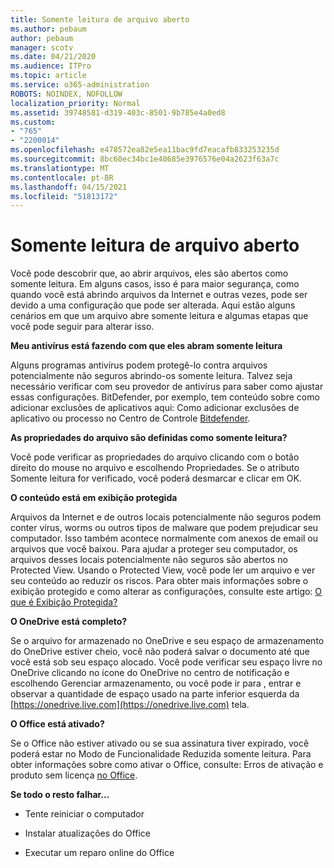 ```yaml
---
title: Somente leitura de arquivo aberto
ms.author: pebaum
author: pebaum
manager: scotv
ms.date: 04/21/2020
ms.audience: ITPro
ms.topic: article
ms.service: o365-administration
ROBOTS: NOINDEX, NOFOLLOW
localization_priority: Normal
ms.assetid: 39748581-d319-403c-8501-9b785e4a0ed8
ms.custom:
- "765"
- "2200014"
ms.openlocfilehash: e478572ea82e5ea11bac9fd7eacafb833253235d
ms.sourcegitcommit: 8bc60ec34bc1e40685e3976576e04a2623f63a7c
ms.translationtype: MT
ms.contentlocale: pt-BR
ms.lasthandoff: 04/15/2021
ms.locfileid: "51813172"
---
```

# <a name="file-open-read-only"></a>Somente leitura de arquivo aberto

Você pode descobrir que, ao abrir arquivos, eles são abertos como somente leitura. Em alguns casos, isso é para maior segurança, como quando você está abrindo arquivos da Internet e outras vezes, pode ser devido a uma configuração que pode ser alterada. Aqui estão alguns cenários em que um arquivo abre somente leitura e algumas etapas que você pode seguir para alterar isso.
  
 **Meu antivírus está fazendo com que eles abram somente leitura**
  
Alguns programas antivírus podem protegê-lo contra arquivos potencialmente não seguros abrindo-os somente leitura. Talvez seja necessário verificar com seu provedor de antivírus para saber como ajustar essas configurações. BitDefender, por exemplo, tem conteúdo sobre como adicionar exclusões de aplicativos aqui: Como adicionar exclusões de aplicativo ou processo no Centro de Controle [Bitdefender](https://aka.ms/AA6098i).
  
 **As propriedades do arquivo são definidas como somente leitura?**
  
Você pode verificar as propriedades do arquivo clicando com o botão direito do mouse no arquivo e escolhendo Propriedades. Se o atributo Somente leitura for verificado, você poderá desmarcar e clicar em OK.
  
 **O conteúdo está em exibição protegida**
  
Arquivos da Internet e de outros locais potencialmente não seguros podem conter vírus, worms ou outros tipos de malware que podem prejudicar seu computador. Isso também acontece normalmente com anexos de email ou arquivos que você baixou. Para ajudar a proteger seu computador, os arquivos desses locais potencialmente não seguros são abertos no Protected View. Usando o Protected View, você pode ler um arquivo e ver seu conteúdo ao reduzir os riscos. Para obter mais informações sobre o exibição protegido e como alterar as configurações, consulte este artigo: [O que é Exibição Protegida?](https://support.office.com/article/d6f09ac7-e6b9-4495-8e43-2bbcdbcb6653)
  
 **O OneDrive está completo?**
  
Se o arquivo for armazenado no OneDrive e seu espaço de armazenamento do OneDrive estiver cheio, você não poderá salvar o documento até que você está sob seu espaço alocado. Você pode verificar seu espaço livre no OneDrive clicando no ícone do OneDrive no centro de notificação e escolhendo Gerenciar armazenamento, ou você pode ir para , entrar e observar a quantidade de espaço usado na parte inferior esquerda da [https://onedrive.live.com](https://onedrive.live.com) tela.
  
 **O Office está ativado?**
  
Se o Office não estiver ativado ou se sua assinatura tiver expirado, você poderá estar no Modo de Funcionalidade Reduzida somente leitura. Para obter informações sobre como ativar o Office, consulte: Erros de ativação e produto sem licença [no Office](https://support.office.com/article/0d23d3c0-c19c-4b2f-9845-5344fedc4380).
  
 **Se todo o resto falhar...**
  
- Tente reiniciar o computador
    
- Instalar atualizações do Office
    
- Executar um reparo online do Office
    

